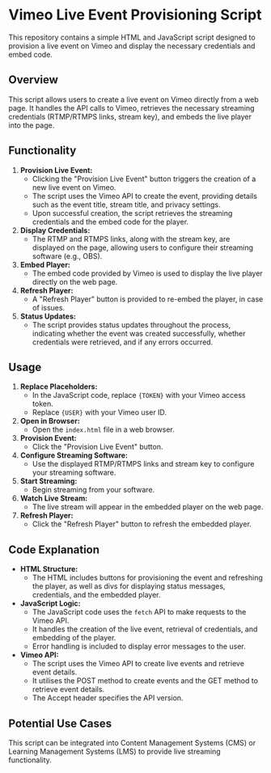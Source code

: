 # Vimeo Live Event Provisioning Script

This repository contains a simple HTML and JavaScript script designed to provision a live event on Vimeo and display the necessary credentials and embed code.

## Overview

This script allows users to create a live event on Vimeo directly from a web page. It handles the API calls to Vimeo, retrieves the necessary streaming credentials (RTMP/RTMPS links, stream key), and embeds the live player into the page.

## Functionality

1.  **Provision Live Event:**
    * Clicking the "Provision Live Event" button triggers the creation of a new live event on Vimeo.
    * The script uses the Vimeo API to create the event, providing details such as the event title, stream title, and privacy settings.
    * Upon successful creation, the script retrieves the streaming credentials and the embed code for the player.
2.  **Display Credentials:**
    * The RTMP and RTMPS links, along with the stream key, are displayed on the page, allowing users to configure their streaming software (e.g., OBS).
3.  **Embed Player:**
    * The embed code provided by Vimeo is used to display the live player directly on the web page.
4.  **Refresh Player:**
    * A "Refresh Player" button is provided to re-embed the player, in case of issues.
5.  **Status Updates:**
    * The script provides status updates throughout the process, indicating whether the event was created successfully, whether credentials were retrieved, and if any errors occurred.

## Usage

1.  **Replace Placeholders:**
    * In the JavaScript code, replace `{TOKEN}` with your Vimeo access token.
    * Replace `{USER}` with your Vimeo user ID.
2.  **Open in Browser:**
    * Open the `index.html` file in a web browser.
3.  **Provision Event:**
    * Click the "Provision Live Event" button.
4.  **Configure Streaming Software:**
    * Use the displayed RTMP/RTMPS links and stream key to configure your streaming software.
5.  **Start Streaming:**
    * Begin streaming from your software.
6.  **Watch Live Stream:**
    * The live stream will appear in the embedded player on the web page.
7. **Refresh Player:**
    * Click the "Refresh Player" button to refresh the embedded player.

## Code Explanation

* **HTML Structure:**
    * The HTML includes buttons for provisioning the event and refreshing the player, as well as divs for displaying status messages, credentials, and the embedded player.
* **JavaScript Logic:**
    * The JavaScript code uses the `fetch` API to make requests to the Vimeo API.
    * It handles the creation of the live event, retrieval of credentials, and embedding of the player.
    * Error handling is included to display error messages to the user.
* **Vimeo API:**
    * The script uses the Vimeo API to create live events and retrieve event details.
    * It utilises the POST method to create events and the GET method to retrieve event details.
    * The Accept header specifies the API version.

## Potential Use Cases

This script can be integrated into Content Management Systems (CMS) or Learning Management Systems (LMS) to provide live streaming functionality.
